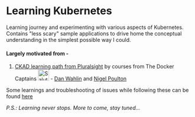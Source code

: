 # Learning Kubernetes

Learning journey and experimenting with various aspects of Kubernetes. Contains "less scary" sample applications to drive home the conceptual understanding in the simplest possible way I could. 

 

#### Largely motivated from - 
1.   [CKAD learning path from Pluralsight](https://app.pluralsight.com/paths/certificate/certified-kubernetes-application-developer-ckad) by courses from The Docker Captains 
<a href="https://emoji.gg/emoji/8097-salute"><img src="https://cdn3.emoji.gg/emojis/8097-salute.png" width="30px" height="30px" alt="Salute"></a> - [Dan Wahlin](https://github.com/danwahlin) and [Nigel Poulton](https://github.com/nigelpoulton)  

Some learnings and troubleshooting of issues while following these can be found [here](https://virtualdeepak.com) 

*P.S.: Learning never stops. More to come, stay tuned...*
